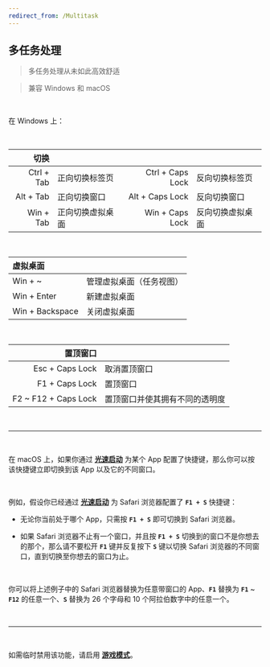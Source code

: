 ```yaml
---
redirect_from: /Multitask
---
```


## 多任务处理

> 多任务处理从未如此高效舒适

> 兼容 Windows 和 macOS

<br>

在 Windows 上：

<br>

|       切换 |                  |                  |                  |
| ---------: | :--------------- | ---------------: | :--------------- |
| Ctrl + Tab | 正向切换标签页   | Ctrl + Caps Lock | 反向切换标签页   |
|  Alt + Tab | 正向切换窗口     |  Alt + Caps Lock | 反向切换窗口     |
|  Win + Tab | 正向切换虚拟桌面 |  Win + Caps Lock | 反向切换虚拟桌面 |

<br>

| 虚拟桌面        |                          |
| :-------------- | :----------------------- |
| Win + ~         | 管理虚拟桌面（任务视图） |
| Win + Enter     | 新建虚拟桌面             |
| Win + Backspace | 关闭虚拟桌面             |

<br>

|             置顶窗口 |                                |
| -------------------: | :----------------------------- |
|      Esc + Caps Lock | 取消置顶窗口                   |
|       F1 + Caps Lock | 置顶窗口                       |
| F2 ~ F12 + Caps Lock | 置顶窗口并使其拥有不同的透明度 |

<br>

---

<br>

在 macOS 上，如果你通过 [**光速启动**](/launcher) 为某个 App 配置了快捷键，那么你可以按该快捷键立即切换到该 App 以及它的不同窗口。

<br>

例如，假设你已经通过 [**光速启动**](/launcher) 为 Safari 浏览器配置了 **`F1 + S`** 快捷键：

- 无论你当前处于哪个 App，只需按 **`F1 + S`** 即可切换到 Safari 浏览器。

- 如果 Safari 浏览器不止有一个窗口，并且按 **`F1 + S`** 切换到的窗口不是你想去的那个，那么请不要松开 **`F1`** 键并反复按下 **`S`** 键以切换 Safari 浏览器的不同窗口，直到切换至你想去的窗口为止。

<br>

你可以将上述例子中的 Safari 浏览器替换为任意带窗口的 App、**`F1`** 替换为 **`F1`** ~ **`F12`** 的任意一个、**`S`** 替换为 26 个字母和 10 个阿拉伯数字中的任意一个。

<br>

---

<br>

如需临时禁用该功能，请启用 [**游戏模式**](/game)。
